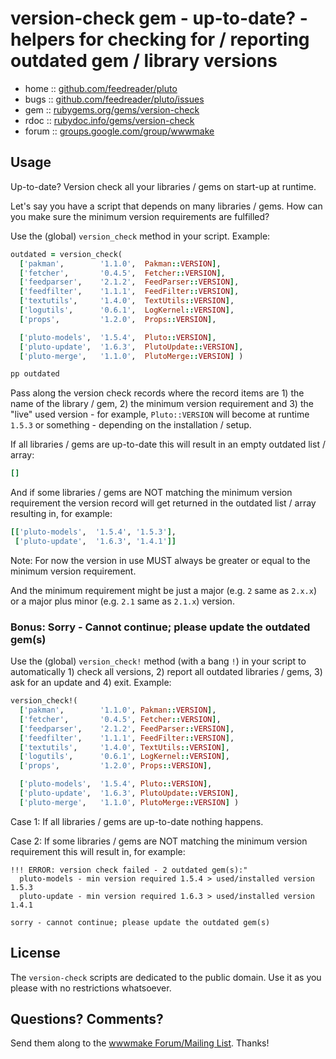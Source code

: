 # version-check gem - up-to-date? - helpers for checking for / reporting outdated gem / library versions

* home  :: [github.com/feedreader/pluto](https://github.com/feedreader/pluto)
* bugs  :: [github.com/feedreader/pluto/issues](https://github.com/feedreader/pluto/issues)
* gem   :: [rubygems.org/gems/version-check](https://rubygems.org/gems/version-check)
* rdoc  :: [rubydoc.info/gems/version-check](http://rubydoc.info/gems/version-check)
* forum :: [groups.google.com/group/wwwmake](http://groups.google.com/group/wwwmake)


## Usage 

Up-to-date? Version check all your libraries / gems on start-up at runtime.

Let's say you have a script
that depends on many libraries / gems.
How can you make sure the minimum version requirements
are fulfilled?


Use the (global) `version_check` method in your script.
Example:

``` ruby
outdated = version_check(
  ['pakman',        '1.1.0',  Pakman::VERSION],
  ['fetcher',       '0.4.5',  Fetcher::VERSION],
  ['feedparser',    '2.1.2',  FeedParser::VERSION],
  ['feedfilter',    '1.1.1',  FeedFilter::VERSION],
  ['textutils',     '1.4.0',  TextUtils::VERSION],
  ['logutils',      '0.6.1',  LogKernel::VERSION],
  ['props',         '1.2.0',  Props::VERSION],

  ['pluto-models',  '1.5.4',  Pluto::VERSION],
  ['pluto-update',  '1.6.3',  PlutoUpdate::VERSION],
  ['pluto-merge',   '1.1.0',  PlutoMerge::VERSION] )

pp outdated
```

Pass along the version check records where the record items are 1) the name of the library / gem, 2) the minimum version requirement and 3) the "live" used version - for example, 
`Pluto::VERSION` will become at runtime `1.5.3` or something - depending
on the installation / setup.

If all libraries / gems are up-to-date
this will result in an empty outdated list / array:

``` ruby
[]
```

And if some libraries / gems are NOT matching the minimum version requirement
the version record will get returned in the outdated list / array
resulting in, for example:

``` ruby
[['pluto-models',  '1.5.4', '1.5.3'],
 ['pluto-update',  '1.6.3', '1.4.1']]
```

Note: For now the version in use MUST always be greater or equal
to the minimum version requirement.

And the minimum requirement might be just a major (e.g. `2` same as `2.x.x`)
or a major plus minor (e.g. `2.1` same as  `2.1.x`) version.



### Bonus:  Sorry - Cannot continue; please update the outdated gem(s)

Use the (global) `version_check!` method (with a bang `!`) in your script
to automatically 1) check all versions, 2) report all outdated libraries / gems, 3) ask for an update and 4) exit. Example:

``` ruby
version_check!(
  ['pakman',        '1.1.0', Pakman::VERSION],
  ['fetcher',       '0.4.5', Fetcher::VERSION],
  ['feedparser',    '2.1.2', FeedParser::VERSION],
  ['feedfilter',    '1.1.1', FeedFilter::VERSION],
  ['textutils',     '1.4.0', TextUtils::VERSION],
  ['logutils',      '0.6.1', LogKernel::VERSION],
  ['props',         '1.2.0', Props::VERSION],

  ['pluto-models',  '1.5.4', Pluto::VERSION],
  ['pluto-update',  '1.6.3', PlutoUpdate::VERSION],
  ['pluto-merge',   '1.1.0', PlutoMerge::VERSION] )
```

Case 1: If all libraries / gems are up-to-date nothing happens.

Case 2: If some libraries / gems are NOT matching the minimum version requirement
this will result in, for example:

```
!!! ERROR: version check failed - 2 outdated gem(s):"
  pluto-models - min version required 1.5.4 > used/installed version 1.5.3
  pluto-update - min version required 1.6.3 > used/installed version 1.4.1     

sorry - cannot continue; please update the outdated gem(s)
```



## License

The `version-check` scripts are dedicated to the public domain.
Use it as you please with no restrictions whatsoever.

## Questions? Comments?

Send them along to the [wwwmake Forum/Mailing List](http://groups.google.com/group/wwwmake).
Thanks!
